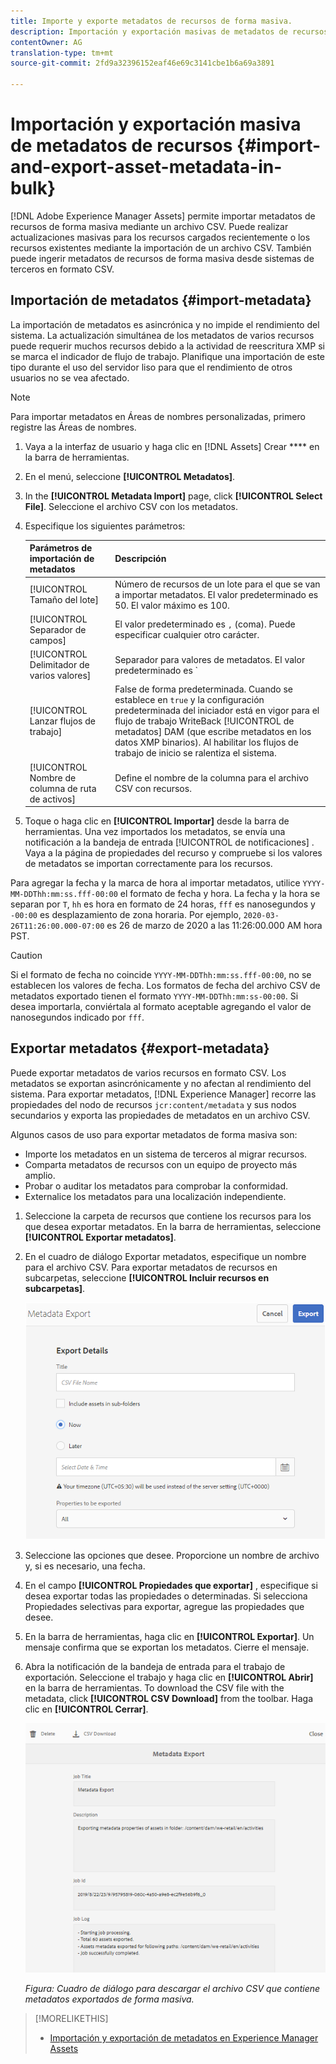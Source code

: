 ```yaml
---
title: Importe y exporte metadatos de recursos de forma masiva.
description: Importación y exportación masivas de metadatos de recursos digitales.
contentOwner: AG
translation-type: tm+mt
source-git-commit: 2fd9a32396152eaf46e69c3141cbe1b6a69a3891

---
```



# Importación y exportación masiva de metadatos de recursos {#import-and-export-asset-metadata-in-bulk}

[!DNL Adobe Experience Manager Assets] permite importar metadatos de recursos de forma masiva mediante un archivo CSV. Puede realizar actualizaciones masivas para los recursos cargados recientemente o los recursos existentes mediante la importación de un archivo CSV. También puede ingerir metadatos de recursos de forma masiva desde sistemas de terceros en formato CSV.

## Importación de metadatos {#import-metadata}

La importación de metadatos es asincrónica y no impide el rendimiento del sistema. La actualización simultánea de los metadatos de varios recursos puede requerir muchos recursos debido a la actividad de reescritura XMP si se marca el indicador de flujo de trabajo. Planifique una importación de este tipo durante el uso del servidor liso para que el rendimiento de otros usuarios no se vea afectado.

>[!NOTE]
>
>Para importar metadatos en Áreas de nombres personalizadas, primero registre las Áreas de nombres.

1. Vaya a la interfaz de usuario y haga clic en [!DNL Assets] Crear **** en la barra de herramientas.
1. En el menú, seleccione **[!UICONTROL Metadatos]**.
1. In the **[!UICONTROL Metadata Import]** page, click **[!UICONTROL Select File]**. Seleccione el archivo CSV con los metadatos.
1. Especifique los siguientes parámetros:

   | Parámetros de importación de metadatos | Descripción |
   |:---|:---|
   | [!UICONTROL Tamaño del lote] | Número de recursos de un lote para el que se van a importar metadatos. El valor predeterminado es 50. El valor máximo es 100. |
   | [!UICONTROL Separador de campos] | El valor predeterminado es `,` (coma). Puede especificar cualquier otro carácter. |
   | [!UICONTROL Delimitador de varios valores] | Separador para valores de metadatos. El valor predeterminado es `|`. |
   | [!UICONTROL Lanzar flujos de trabajo] | False de forma predeterminada. Cuando se establece en `true` y la configuración predeterminada del iniciador está en vigor para el flujo de trabajo WriteBack [!UICONTROL de metadatos] DAM (que escribe metadatos en los datos XMP binarios). Al habilitar los flujos de trabajo de inicio se ralentiza el sistema. |
   | [!UICONTROL Nombre de columna de ruta de activos] | Define el nombre de la columna para el archivo CSV con recursos. |

1. Toque o haga clic en **[!UICONTROL Importar]** desde la barra de herramientas. Una vez importados los metadatos, se envía una notificación a la bandeja de entrada [!UICONTROL de notificaciones] . Vaya a la página de propiedades del recurso y compruebe si los valores de metadatos se importan correctamente para los recursos.

Para agregar la fecha y la marca de hora al importar metadatos, utilice `YYYY-MM-DDThh:mm:ss.fff-00:00` el formato de fecha y hora. La fecha y la hora se separan por `T`, `hh` es hora en formato de 24 horas, `fff` es nanosegundos y `-00:00` es desplazamiento de zona horaria. Por ejemplo, `2020-03-26T11:26:00.000-07:00` es 26 de marzo de 2020 a las 11:26:00.000 AM hora PST.

>[!CAUTION]
>
>Si el formato de fecha no coincide `YYYY-MM-DDThh:mm:ss.fff-00:00`, no se establecen los valores de fecha. Los formatos de fecha del archivo CSV de metadatos exportado tienen el formato `YYYY-MM-DDThh:mm:ss-00:00`. Si desea importarla, conviértala al formato aceptable agregando el valor de nanosegundos indicado por `fff`.

## Exportar metadatos {#export-metadata}

Puede exportar metadatos de varios recursos en formato CSV. Los metadatos se exportan asincrónicamente y no afectan al rendimiento del sistema. Para exportar metadatos, [!DNL Experience Manager] recorre las propiedades del nodo de recursos `jcr:content/metadata` y sus nodos secundarios y exporta las propiedades de metadatos en un archivo CSV.

Algunos casos de uso para exportar metadatos de forma masiva son:

* Importe los metadatos en un sistema de terceros al migrar recursos.
* Comparta metadatos de recursos con un equipo de proyecto más amplio.
* Probar o auditar los metadatos para comprobar la conformidad.
* Externalice los metadatos para una localización independiente.

1. Seleccione la carpeta de recursos que contiene los recursos para los que desea exportar metadatos. En la barra de herramientas, seleccione **[!UICONTROL Exportar metadatos]**.

1. En el cuadro de diálogo Exportar  metadatos, especifique un nombre para el archivo CSV. Para exportar metadatos de recursos en subcarpetas, seleccione **[!UICONTROL Incluir recursos en subcarpetas]**.

   ![Interfaz y opciones para exportar metadatos de todos los recursos de una](assets/export_metadata_page.png "carpetaInterfaz y opciones para exportar metadatos de todos los recursos de una carpeta")

1. Seleccione las opciones que desee. Proporcione un nombre de archivo y, si es necesario, una fecha.

1. En el campo **[!UICONTROL Propiedades que exportar]** , especifique si desea exportar todas las propiedades o determinadas. Si selecciona Propiedades selectivas para exportar, agregue las propiedades que desee.

1. En la barra de herramientas, haga clic en **[!UICONTROL Exportar]**. Un mensaje confirma que se exportan los metadatos. Cierre el mensaje.

1. Abra la notificación de la bandeja de entrada para el trabajo de exportación. Seleccione el trabajo y haga clic en **[!UICONTROL Abrir]** en la barra de herramientas. To download the CSV file with the metadata, click **[!UICONTROL CSV Download]** from the toolbar. Haga clic en **[!UICONTROL Cerrar]**.

   ![Cuadro de diálogo para descargar el archivo CSV que contiene metadatos exportados de forma masiva](assets/csv_download.png)

   *Figura: Cuadro de diálogo para descargar el archivo CSV que contiene metadatos exportados de forma masiva.*

>[!MORELIKETHIS]
>
>* [Importación y exportación de metadatos en Experience Manager Assets](https://docs.adobe.com/content/help/en/experience-manager-learn/assets/metadata/metadata-import-feature-video-use.html)


